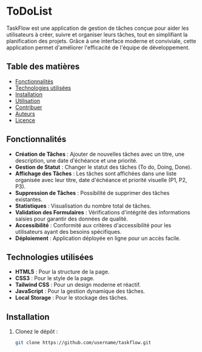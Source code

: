 # ToDoList

TaskFlow est une application de gestion de tâches conçue pour aider les utilisateurs à créer, suivre et organiser leurs tâches, tout en simplifiant la planification des projets. Grâce à une interface moderne et conviviale, cette application permet d'améliorer l'efficacité de l'équipe de développement.

## Table des matières
- [Fonctionnalités](#fonctionnalités)
- [Technologies utilisées](#technologies-utilisées)
- [Installation](#installation)
- [Utilisation](#utilisation)
- [Contribuer](#contribuer)
- [Auteurs](#auteurs)
- [Licence](#licence)

## Fonctionnalités

- **Création de Tâches** : Ajouter de nouvelles tâches avec un titre, une description, une date d'échéance et une priorité.
- **Gestion de Statut** : Changer le statut des tâches (To do, Doing, Done).
- **Affichage des Tâches** : Les tâches sont affichées dans une liste organisée avec leur titre, date d'échéance et priorité visuelle (P1, P2, P3).
- **Suppression de Tâches** : Possibilité de supprimer des tâches existantes.
- **Statistiques** : Visualisation du nombre total de tâches.
- **Validation des Formulaires** : Vérifications d'intégrité des informations saisies pour garantir des données de qualité.
- **Accessibilité** : Conformité aux critères d'accessibilité pour les utilisateurs ayant des besoins spécifiques.
- **Déploiement** : Application déployée en ligne pour un accès facile.

## Technologies utilisées

- **HTML5** : Pour la structure de la page.
- **CSS3** : Pour le style de la page.
- **Tailwind CSS** : Pour un design moderne et réactif.
- **JavaScript** : Pour la gestion dynamique des tâches.
- **Local Storage** : Pour le stockage des tâches.

## Installation

1. Clonez le dépôt :
   ```bash
   git clone https://github.com/username/taskflow.git
